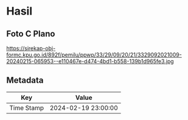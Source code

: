 # Hasil

## Foto C Plano

https://sirekap-obj-formc.kpu.go.id/892f/pemilu/ppwp/33/29/09/20/21/3329092021009-20240215-065953--e110467e-d474-4bd1-b558-139b1d965fe3.jpg


## Metadata

| Key        | Value               |
| ---------- | ------------------- |
| Time Stamp | 2024-02-19 23:00:00 |




